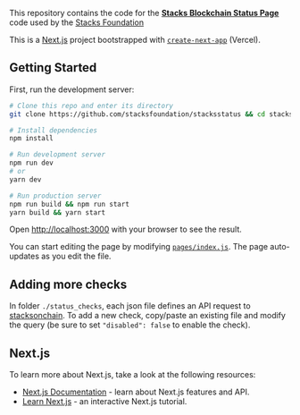 This repository contains the code for the [**Stacks Blockchain Status Page**](https://status.stacks.org/) code used by the [Stacks Foundation](https://www.stacks.org)

This is a [Next.js](https://nextjs.org/) project bootstrapped with [`create-next-app`](https://github.com/vercel/next.js/tree/canary/packages/create-next-app) (Vercel).

## Getting Started

First, run the development server:

```bash
# Clone this repo and enter its directory
git clone https://github.com/stacksfoundation/stacksstatus && cd stacksstatus

# Install dependencies
npm install

# Run development server
npm run dev
# or
yarn dev

# Run production server
npm run build && npm run start
yarn build && yarn start
```

Open [http://localhost:3000](http://localhost:3000) with your browser to see the result.

You can start editing the page by modifying [`pages/index.js`](pages/index.js). The page auto-updates as you edit the file.


## Adding more checks
In folder `./status_checks`, each json file defines an API request to [stacksonchain](https://stacksonchain.com). 
To add a new check, copy/paste an existing file and modify the query (be sure to set `"disabled": false` to enable the check). 


## Next.js

To learn more about Next.js, take a look at the following resources:

- [Next.js Documentation](https://nextjs.org/docs) - learn about Next.js features and API.
- [Learn Next.js](https://nextjs.org/learn) - an interactive Next.js tutorial.

